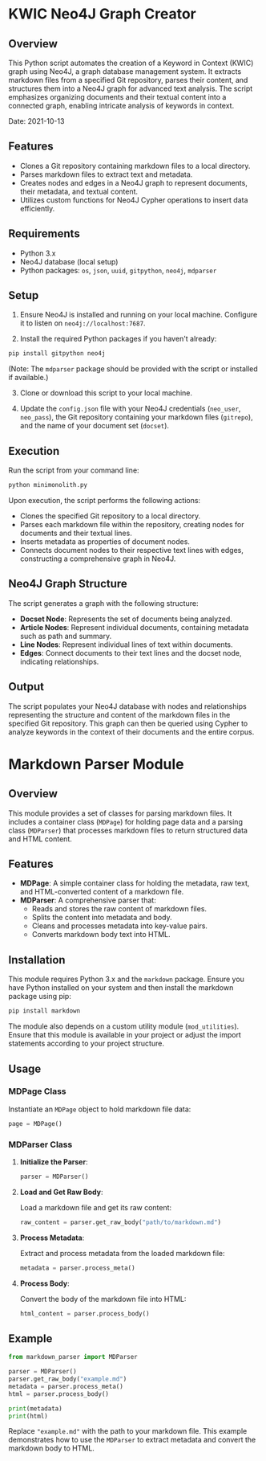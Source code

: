 # KWIC Neo4J Graph Creator

## Overview

This Python script automates the creation of a Keyword in Context (KWIC) graph using Neo4J, a graph database management system. It extracts markdown files from a specified Git repository, parses their content, and structures them into a Neo4J graph for advanced text analysis. The script emphasizes organizing documents and their textual content into a connected graph, enabling intricate analysis of keywords in context.

Date: 2021-10-13

## Features

- Clones a Git repository containing markdown files to a local directory.
- Parses markdown files to extract text and metadata.
- Creates nodes and edges in a Neo4J graph to represent documents, their metadata, and textual content.
- Utilizes custom functions for Neo4J Cypher operations to insert data efficiently.

## Requirements

- Python 3.x
- Neo4J database (local setup)
- Python packages: `os`, `json`, `uuid`, `gitpython`, `neo4j`, `mdparser`

## Setup

1. Ensure Neo4J is installed and running on your local machine. Configure it to listen on `neo4j://localhost:7687`.

2. Install the required Python packages if you haven't already:

```bash
pip install gitpython neo4j
```

(Note: The `mdparser` package should be provided with the script or installed if available.)

3. Clone or download this script to your local machine.

4. Update the `config.json` file with your Neo4J credentials (`neo_user`, `neo_pass`), the Git repository containing your markdown files (`gitrepo`), and the name of your document set (`docset`).

## Execution

Run the script from your command line:

```bash
python minimonolith.py
```

Upon execution, the script performs the following actions:

- Clones the specified Git repository to a local directory.
- Parses each markdown file within the repository, creating nodes for documents and their textual lines.
- Inserts metadata as properties of document nodes.
- Connects document nodes to their respective text lines with edges, constructing a comprehensive graph in Neo4J.

## Neo4J Graph Structure

The script generates a graph with the following structure:

- **Docset Node**: Represents the set of documents being analyzed.
- **Article Nodes**: Represent individual documents, containing metadata such as path and summary.
- **Line Nodes**: Represent individual lines of text within documents.
- **Edges**: Connect documents to their text lines and the docset node, indicating relationships.

## Output

The script populates your Neo4J database with nodes and relationships representing the structure and content of the markdown files in the specified Git repository. This graph can then be queried using Cypher to analyze keywords in the context of their documents and the entire corpus.

# Markdown Parser Module

## Overview

This module provides a set of classes for parsing markdown files. It includes a container class (`MDPage`) for holding page data and a parsing class (`MDParser`) that processes markdown files to return structured data and HTML content.

## Features

- **MDPage**: A simple container class for holding the metadata, raw text, and HTML-converted content of a markdown file.
- **MDParser**: A comprehensive parser that:
  - Reads and stores the raw content of markdown files.
  - Splits the content into metadata and body.
  - Cleans and processes metadata into key-value pairs.
  - Converts markdown body text into HTML.

## Installation

This module requires Python 3.x and the `markdown` package. Ensure you have Python installed on your system and then install the markdown package using pip:

```bash
pip install markdown
```

The module also depends on a custom utility module (`mod_utilities`). Ensure that this module is available in your project or adjust the import statements according to your project structure.

## Usage

### MDPage Class

Instantiate an `MDPage` object to hold markdown file data:

```python
page = MDPage()
```

### MDParser Class

1. **Initialize the Parser**:
   
   ```python
   parser = MDParser()
   ```

2. **Load and Get Raw Body**:
   
   Load a markdown file and get its raw content:

   ```python
   raw_content = parser.get_raw_body("path/to/markdown.md")
   ```

3. **Process Metadata**:
   
   Extract and process metadata from the loaded markdown file:

   ```python
   metadata = parser.process_meta()
   ```

4. **Process Body**:
   
   Convert the body of the markdown file into HTML:

   ```python
   html_content = parser.process_body()
   ```

## Example

```python
from markdown_parser import MDParser

parser = MDParser()
parser.get_raw_body("example.md")
metadata = parser.process_meta()
html = parser.process_body()

print(metadata)
print(html)
```

Replace `"example.md"` with the path to your markdown file. This example demonstrates how to use the `MDParser` to extract metadata and convert the markdown body to HTML.